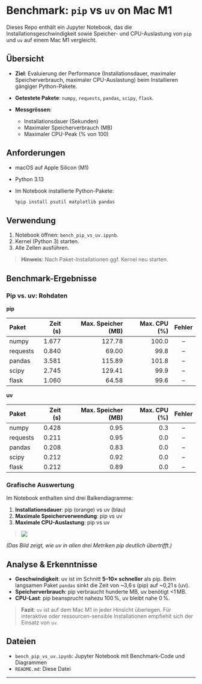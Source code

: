 # Benchmark: `pip` vs `uv` on Mac M1

Dieses Repo enthält ein Jupyter Notebook, das die Installationsgeschwindigkeit sowie Speicher- und CPU-Auslastung von `pip` und `uv` auf einem Mac M1 vergleicht.

## Übersicht

* **Ziel**: Evaluierung der Performance (Installationsdauer, maximaler Speicherverbrauch, maximaler CPU-Auslastung) beim Installieren gängiger Python-Pakete.
* **Getestete Pakete**: `numpy`, `requests`, `pandas`, `scipy`, `flask`.
* **Messgrössen**:

  * Installationsdauer (Sekunden)
  * Maximaler Speicherverbrauch (MB)
  * Maximaler CPU-Peak (% von 100)

## Anforderungen

* macOS auf Apple Silicon (M1)
* Python 3.13
* Im Notebook installierte Python-Pakete:

  ```bash
  %pip install psutil matplotlib pandas
  ```

## Verwendung

1. Notebook öffnen: `bench_pip_vs_uv.ipynb`.
2. Kernel (Python 3) starten.
3. Alle Zellen ausführen.

> **Hinweis**: Nach Paket-Installationen ggf. Kernel neu starten.

## Benchmark-Ergebnisse

### Pip vs. uv: Rohdaten

**pip**

| Paket    | Zeit (s) | Max. Speicher (MB) | Max. CPU (%) | Fehler |
| :------- | -------: | -----------------: | -----------: | :----: |
| numpy    |    1.677 |             127.78 |        100.0 |    –   |
| requests |    0.840 |              69.00 |         99.8 |    –   |
| pandas   |    3.581 |             115.89 |        101.8 |    –   |
| scipy    |    2.745 |             129.41 |         99.9 |    –   |
| flask    |    1.060 |              64.58 |         99.6 |    –   |

**uv**

| Paket    | Zeit (s) | Max. Speicher (MB) | Max. CPU (%) | Fehler |
| :------- | -------: | -----------------: | -----------: | :----: |
| numpy    |    0.428 |               0.95 |          0.3 |    –   |
| requests |    0.211 |               0.95 |          0.0 |    –   |
| pandas   |    0.208 |               0.83 |          0.0 |    –   |
| scipy    |    0.212 |               0.92 |          0.0 |    –   |
| flask    |    0.212 |               0.89 |          0.0 |    –   |

### Grafische Auswertung

Im Notebook enthalten sind drei Balkendiagramme:

1. **Installationsdauer**: pip (orange) vs uv (blau)
2. **Maximale Speicherverwendung**: pip vs uv
3. **Maximale CPU-Auslastung**: pip vs uv

> ![](./plots/benchmark_comparison.png)

*(Das Bild zeigt, wie uv in allen drei Metriken pip deutlich übertrifft.)*

## Analyse & Erkenntnisse

* **Geschwindigkeit**: uv ist im Schnitt **5–10× schneller** als pip. Beim langsamen Paket `pandas` sinkt die Zeit von \~3,6 s (pip) auf \~0,21 s (uv).
* **Speicherverbrauch**: pip verbraucht hunderte MB, uv benötigt <1 MB.
* **CPU-Last**: pip beansprucht nahezu 100 %, uv bleibt nahe 0 %.

> **Fazit**: `uv` ist auf dem Mac M1 in jeder Hinsicht überlegen. Für interaktive oder ressourcen-sensible Installationen empfiehlt sich der Einsatz von `uv`.

## Dateien

* `bench_pip_vs_uv.ipynb`: Jupyter Notebook mit Benchmark-Code und Diagrammen
* `README.md`: Diese Datei

---
